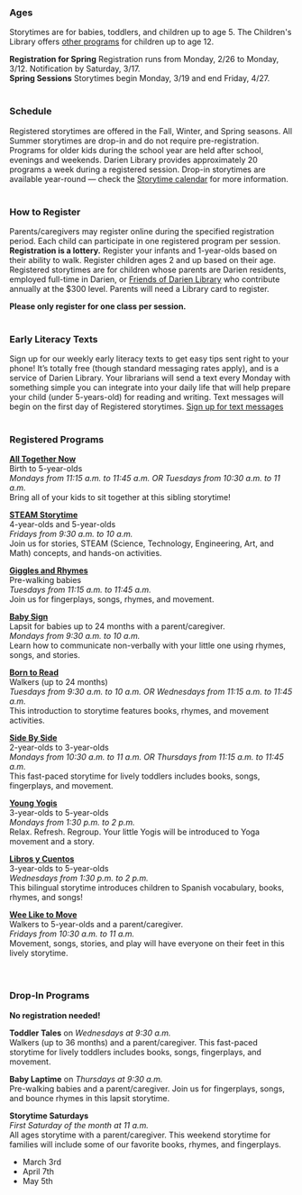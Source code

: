 <div class="row margin-bottom-10">
<div class="col-md-4">

### Ages
Storytimes are for babies, toddlers, and children up to age 5. The Children's Library offers [other programs](/events/kids "Programs for older children") for children up to age 12.

**Registration for Spring** Registration runs from Monday, 2/26 to Monday, 3/12. Notification by Saturday, 3/17.
<br />
**Spring Sessions** Storytimes begin Monday, 3/19 and end Friday, 4/27.
<br />
<br />

### Schedule
Registered storytimes are offered in the Fall, Winter, and Spring seasons. All Summer storytimes are drop-in and do not require pre-registration. Programs for older kids during the school year are held after school, evenings and weekends. Darien Library provides approximately 20 programs a week during a registered session. Drop-in storytimes are available year-round — check the [Storytime calendar](/events/kids/?category=storytime "Storytime calendar") for more information.
<br />
<br />

### How to Register
Parents/caregivers may register online during the specified registration period. Each child can participate in one registered program per session. **Registration is a lottery.** Register your infants and 1-year-olds based on their ability to walk. Register children ages 2 and up based on their age. Registered storytimes are for children whose parents are Darien residents, employed full-time in Darien, or [Friends of Darien Library](/friends "Friends of Darien Library") who contribute annually at the $300 level. Parents will need a Library card to register.

**Please only register for one class per session.**
<br />
<br />

### Early Literacy Texts
Sign up for our weekly early literacy texts to get easy tips sent right to your phone! It’s totally free (though standard messaging rates apply), and is a service of Darien Library. Your librarians will send a text every Monday with something simple you can integrate into your daily life that will help prepare your child (under 5-years-old) for reading and writing. Text messages will begin on the first day of Registered storytimes. [Sign up for text messages](/early-literacy-texts "Sign up for text messages")
<br />
<br />

</div>
<div class="col-md-4">

### Registered Programs
**[All Together Now](https://dar.to/2GtISfJ "All Together Now")**<br />
Birth to 5-year-olds<br />
_Mondays from 11:15 a.m. to 11:45 a.m. OR Tuesdays from 10:30 a.m. to 11 a.m._<br />
Bring all of your kids to sit together at this sibling storytime!<br />

**[STEAM Storytime](https://dar.to/2GtISfJ "Bilingual Birdies")** <br />
4-year-olds and 5-year-olds <br />
_Fridays from 9:30 a.m. to 10 a.m._<br />
Join us for stories, STEAM (Science, Technology, Engineering, Art, and Math) concepts, and hands-on activities.<br />

**[Giggles and Rhymes](https://dar.to/2GtISfJ "Giggles and Rhymes")** <br />
Pre-walking babies <br />
_Tuesdays from 11:15 a.m. to 11:45 a.m._<br />
Join us for fingerplays, songs, rhymes, and movement.<br />

**[Baby Sign](https://dar.to/2GtISfJ "Giggles and Rhymes")** <br />
Lapsit for babies up to 24 months with a parent/caregiver. <br />
_Mondays from 9:30 a.m. to 10 a.m._<br />
Learn how to communicate non-verbally with your little one using rhymes, songs, and stories.<br />

**[Born to Read](https://dar.to/2GtISfJ "Born to Read")** <br />
Walkers (up to 24 months)<br />
_Tuesdays from 9:30 a.m. to 10 a.m. OR Wednesdays from 11:15 a.m. to 11:45 a.m._<br />
This introduction to storytime features books, rhymes, and movement activities. <br />

**[Side By Side](https://dar.to/2GtISfJ "Side By Side")** <br />
2-year-olds to 3-year-olds <br />
_Mondays from 10:30 a.m. to 11 a.m. OR Thursdays from 11:15 a.m. to 11:45 a.m._<br />
This fast-paced storytime for lively toddlers includes books, songs, fingerplays, and movement. <br />

**[Young Yogis](https://dar.to/2GtISfJ "Young Artists")** <br />
3-year-olds to 5-year-olds <br />
_Mondays from 1:30 p.m. to 2 p.m._<br />
Relax. Refresh. Regroup. Your little Yogis will be introduced to Yoga movement and a story.<br />

**[Libros y Cuentos](https://dar.to/2GtISfJ "Two Right Feet")** <br />
3-year-olds to 5-year-olds <br />
_Wednesdays from 1:30 p.m. to 2 p.m._<br />
This bilingual storytime introduces children to Spanish vocabulary, books, rhymes, and songs!<br />

**[Wee Like to Move](https://dar.to/2GtISfJ "Preschool Storytime")** <br />
Walkers to 5-year-olds and a parent/caregiver. <br />
_Fridays from 10:30 a.m. to 11 a.m._<br />
Movement, songs, stories, and play will have everyone on their feet in this lively storytime.<br />
<br />
<br />

</div>
<div class="col-md-4">

### Drop-In Programs
**No registration needed!**

**Toddler Tales** on _Wednesdays at 9:30 a.m._<br />
Walkers (up to 36 months) and a parent/caregiver. This fast-paced storytime for lively toddlers includes books, songs, fingerplays, and movement.

**Baby Laptime** on _Thursdays at 9:30 a.m._<br />
Pre-walking babies and a parent/caregiver. Join us for fingerplays, songs, and bounce rhymes in this lapsit storytime.

**Storytime Saturdays**<br />
_First Saturday of the month at 11 a.m._<br />
All ages storytime with a parent/caregiver. This weekend storytime for families will include some of our favorite books, rhymes, and fingerplays.
* March 3rd
* April 7th
* May 5th
</div>
</div>